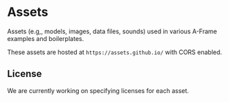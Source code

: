 # Assets

Assets (e.g,, models, images, data files, sounds) used in various A-Frame
examples and boilerplates.

These assets are hosted at `https://assets.github.io/` with CORS enabled.

## License

We are currently working on specifying licenses for each asset.
